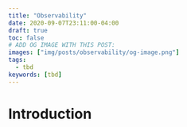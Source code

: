 ```yaml
---
title: "Observability"
date: 2020-09-07T23:11:00-04:00
draft: true
toc: false
# ADD OG IMAGE WITH THIS POST:
images: ["img/posts/observability/og-image.png"]
tags: 
  - tbd
keywords: [tbd]
---
```


# Introduction
